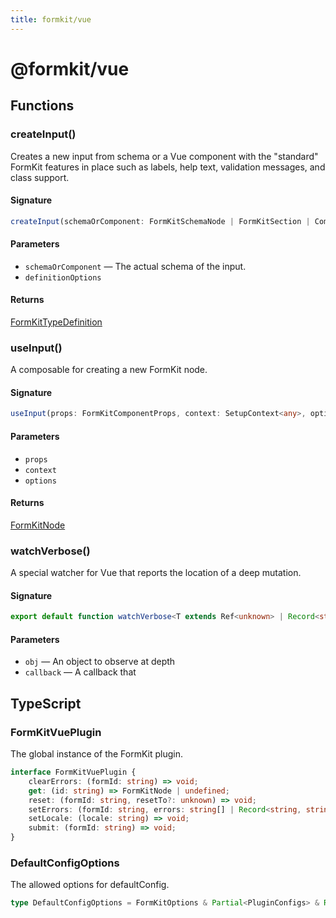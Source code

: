 ```yaml
---
title: formkit/vue
---
```


# @formkit/vue

<page-toc></page-toc>

## Functions

### createInput()

Creates a new input from schema or a Vue component with the "standard" FormKit features in place such as labels, help text, validation messages, and class support.

#### Signature

```typescript
createInput(schemaOrComponent: FormKitSchemaNode | FormKitSection | Component, definitionOptions?: Partial<FormKitTypeDefinition>): FormKitTypeDefinition;
```

#### Parameters

* `schemaOrComponent` — The actual schema of the input.
* `definitionOptions`

#### Returns

[FormKitTypeDefinition](/api-reference/formkit-core#formkittypedefinition)

### useInput()

A composable for creating a new FormKit node.

#### Signature

```typescript
useInput(props: FormKitComponentProps, context: SetupContext<any>, options?: FormKitOptions): FormKitNode;
```

#### Parameters

* `props`
* `context`
* `options`

#### Returns

[FormKitNode](/api-reference/formkit-core#formkitnode)

### watchVerbose()

A special watcher for Vue that reports the location of a deep mutation.

#### Signature

```typescript
export default function watchVerbose<T extends Ref<unknown> | Record<string, any>>(obj: T, callback: (keypath: string[], value?: unknown, obj?: T) => void): void;
```

#### Parameters

* `obj` — An object to observe at depth
* `callback` — A callback that

## TypeScript

### FormKitVuePlugin

The global instance of the FormKit plugin.

```typescript
interface FormKitVuePlugin {
    clearErrors: (formId: string) => void;
    get: (id: string) => FormKitNode | undefined;
    reset: (formId: string, resetTo?: unknown) => void;
    setErrors: (formId: string, errors: string[] | Record<string, string | string[]>, inputErrors?: string[] | Record<string, string | string[]>) => void;
    setLocale: (locale: string) => void;
    submit: (formId: string) => void;
}
```

### DefaultConfigOptions

The allowed options for defaultConfig.

```typescript
type DefaultConfigOptions = FormKitOptions & Partial<PluginConfigs> & Record<string, unknown>;
```